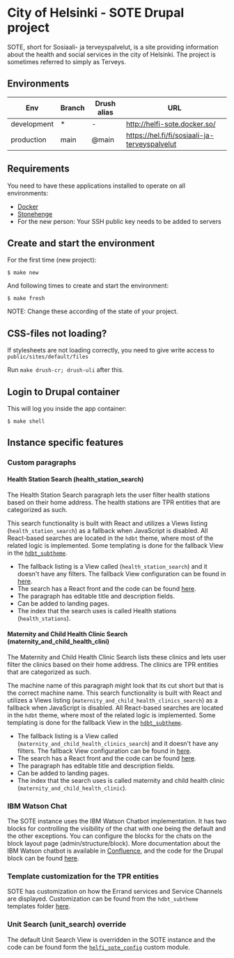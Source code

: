 # City of Helsinki - SOTE Drupal project

SOTE, short for Sosiaali- ja terveyspalvelut, is a site providing information about the health and social services in
the city of Helsinki. The project is sometimes referred to simply as Terveys.

## Environments

Env | Branch | Drush alias | URL
--- | ------ | ----------- | ---
development | * | - | http://helfi-sote.docker.so/
production | main | @main | https://hel.fi/fi/sosiaali-ja-terveyspalvelut

## Requirements

You need to have these applications installed to operate on all environments:

- [Docker](https://github.com/druidfi/guidelines/blob/master/docs/docker.md)
- [Stonehenge](https://github.com/druidfi/stonehenge)
- For the new person: Your SSH public key needs to be added to servers

## Create and start the environment

For the first time (new project):

``
$ make new
``

And following times to create and start the environment:

``
$ make fresh
``

NOTE: Change these according of the state of your project.

## CSS-files not loading?
If stylesheets are not loading correctly, you need to give write access to
``public/sites/default/files``

Run ``make drush-cr; drush-uli`` after this.


## Login to Drupal container

This will log you inside the app container:

```
$ make shell
```

## Instance specific features

### Custom paragraphs

#### Health Station Search (health_station_search)
The Health Station Search paragraph lets the user filter health stations based on their home address. The health
stations are TPR entities that are categorized as such.

This search functionality is built with React and utilizes a Views listing (`health_station_search`) as a fallback
when JavaScript is disabled. All React-based searches are located in the `hdbt` theme, where most of the related logic
is implemented. Some templating is done for the fallback View in the [`hdbt_subtheme`](https://github.com/City-of-Helsinki/drupal-helfi-sote/tree/dev/public/themes/custom/hdbt_subtheme/templates/views).

- The fallback listing is a View called (`health_station_search`) and it doesn't have any filters. The fallback View
configuration can be found in [here](https://github.com/City-of-Helsinki/drupal-helfi-sote/blob/dev/conf/cmi/views.view.health_station_search.yml).
- The search has a React front and the code can be found [here](https://github.com/City-of-Helsinki/drupal-hdbt/tree/main/src/js/react/apps/health-station-search).
- The paragraph has editable title and description fields.
- Can be added to landing pages.
- The index that the search uses is called Health stations (`health_stations`).

#### Maternity and Child Health Clinic Search (maternity_and_child_health_clini)
The Maternity and Child Health Clinic Search lists these clinics and lets user filter the clinics based on their home
address. The clinics are TPR entities that are categorized as such.

The machine name of this paragraph might look that its cut short but that is the correct machine name. This search
functionality is built with React and utilizes a Views listing (`maternity_and_child_health_clinics_search`) as a
fallback when JavaScript is disabled. All React-based searches are located in the `hdbt` theme, where most of the
related logic is implemented. Some templating is done for the fallback View in the [`hdbt_subtheme`](https://github.com/City-of-Helsinki/drupal-helfi-sote/tree/dev/public/themes/custom/hdbt_subtheme/templates/views).

- The fallback listing is a View called (`maternity_and_child_health_clinics_search`) and it doesn't have any filters.
The fallback View configuration can be found in [here](https://github.com/City-of-Helsinki/drupal-helfi-sote/blob/dev/conf/cmi/views.view.maternity_and_child_health_clinics_search.yml).
- The search has a React front and the code can be found [here](https://github.com/City-of-Helsinki/drupal-hdbt/tree/main/src/js/react/apps/maternity-and-child-health-clinic-search).
- The paragraph has editable title and description fields.
- Can be added to landing pages.
- The index that the search uses is called maternity and child health clinic (`maternity_and_child_health_clinic`).

### IBM Watson Chat
The SOTE instance uses the IBM Watson Chatbot implementation. It has two blocks for controlling the visibility of the
chat with one being the default and the other exceptions. You can configure the blocks for the chats on the block
layout page (admin/structure/block). More documentation about the IBM Watson chatbot is available in [Confluence](https://helsinkisolutionoffice.atlassian.net/wiki/spaces/HEL/pages/8145469986/IBM+Chat+App+Drupal+integration),
and the code for the Drupal block can be found [here](https://github.com/City-of-Helsinki/drupal-helfi-platform-config/blob/main/src/Plugin/Block/IbmChatApp.php).

### Template customization for the TPR entities
SOTE has customization on how the Errand services and Service Channels are displayed. Customization can be found from
the `hdbt_subtheme` templates folder [here](https://github.com/City-of-Helsinki/drupal-helfi-sote/tree/dev/public/themes/custom/hdbt_subtheme/templates/module/helfi_tpr).

### Unit Search (unit_search) override
The default Unit Search View is overridden in the SOTE instance and the code can be found form the [`helfi_sote_config`](https://github.com/City-of-Helsinki/drupal-helfi-sote/tree/dev/public/modules/custom/helfi_sote_config)
custom module.
